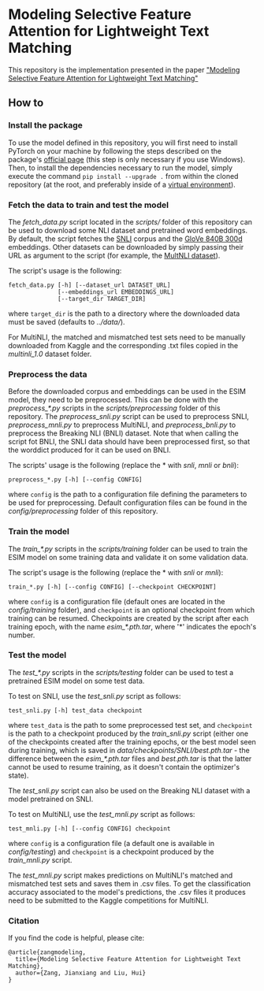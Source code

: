 # Modeling Selective Feature Attention for Lightweight Text Matching

This repository is the implementation presented in the paper 
["Modeling Selective Feature Attention for Lightweight Text Matching"](https://www.ijcai.org/proceedings/2024/0732.pdf)

## How to
### Install the package
To use the model defined in this repository, you will first need to install PyTorch on your machine by following the steps
described on the package's [official page](https://pytorch.org/get-started/locally/) (this step is only necessary if you use
Windows).
Then, to install the dependencies necessary to run the model, simply execute the command `pip install --upgrade .` from within
the cloned repository (at the root, and preferably inside of a [virtual environment](https://docs.python.org/3/tutorial/venv.html)).

### Fetch the data to train and test the model
The *fetch_data.py* script located in the *scripts/* folder of this repository can be used to download some NLI dataset and
pretrained word embeddings. By default, the script fetches the [SNLI](https://nlp.stanford.edu/projects/snli/) corpus and
the [GloVe 840B 300d](https://nlp.stanford.edu/projects/glove/) embeddings. Other datasets can be downloaded by simply passing
their URL as argument to the script (for example, the [MultNLI dataset](https://www.nyu.edu/projects/bowman/multinli/)).

The script's usage is the following:
```
fetch_data.py [-h] [--dataset_url DATASET_URL]
              [--embeddings_url EMBEDDINGS_URL]
              [--target_dir TARGET_DIR]
```
where `target_dir` is the path to a directory where the downloaded data must be saved (defaults to *../data/*).

For MultiNLI, the matched and mismatched test sets need to be manually downloaded from Kaggle and the corresponding .txt files 
copied in the *multinli_1.0* dataset folder.

### Preprocess the data
Before the downloaded corpus and embeddings can be used in the ESIM model, they need to be preprocessed. This can be done with
the *preprocess_\*.py* scripts in the *scripts/preprocessing* folder of this repository. The *preprocess_snli.py* script can be 
used to preprocess SNLI, *preprocess_mnli.py* to preprocess MultiNLI, and *preprocess_bnli.py* to preprocess the Breaking NLI 
(BNLI) dataset. Note that when calling the script fot BNLI, the SNLI data should have been preprocessed first, so that the 
worddict produced for it can be used on BNLI.

The scripts' usage is the following (replace the \* with *snli*, *mnli* or *bnli*):
```
preprocess_*.py [-h] [--config CONFIG]
```
where `config` is the path to a configuration file defining the parameters to be used for preprocessing. Default 
configuration files can be found in the *config/preprocessing* folder of this repository.

### Train the model
The *train_\*.py* scripts in the *scripts/training* folder can be used to train the ESIM model on some training data and 
validate it on some validation data.

The script's usage is the following (replace the \* with *snli* or *mnli*):
```
train_*.py [-h] [--config CONFIG] [--checkpoint CHECKPOINT]
```
where `config` is a configuration file (default ones are located in the *config/training* folder), and `checkpoint` is an 
optional checkpoint from which training can be resumed. Checkpoints are created by the script after each training epoch, with 
the name *esim_\*.pth.tar*, where '\*' indicates the epoch's number.

### Test the model
The *test_\*.py* scripts in the *scripts/testing* folder can be used to test a pretrained ESIM model on some test data.

To test on SNLI, use the *test_snli.py* script as follows:
```
test_snli.py [-h] test_data checkpoint
```
where `test_data` is the path to some preprocessed test set, and `checkpoint` is the path to a checkpoint produced by the 
*train_snli.py* script (either one of the checkpoints created after the training epochs, or the best model seen during 
training, which is saved in *data/checkpoints/SNLI/best.pth.tar* - the difference between the *esim_\*.pth.tar* files and 
*best.pth.tar* is that the latter cannot be used to resume training, as it doesn't contain the optimizer's state).

The *test_snli.py* script can also be used on the Breaking NLI dataset with a model pretrained on SNLI.

To test on MultiNLI, use the *test_mnli.py* script as follows:
```
test_mnli.py [-h] [--config CONFIG] checkpoint
```
where `config` is a configuration file (a default one is available in *config/testing*) and `checkpoint` is a checkpoint 
produced by the *train_mnli.py* script.

The *test_mnli.py* script makes predictions on MultiNLI's matched and mismatched test sets and saves them in .csv files.
To get the classification accuracy associated to the model's predictions, the .csv files it produces need to be submitted
to the Kaggle competitions for MultiNLI.

### Citation

If you find the code is helpful, please cite:

```
@article{zangmodeling,
  title={Modeling Selective Feature Attention for Lightweight Text Matching},
  author={Zang, Jianxiang and Liu, Hui}
}
```
